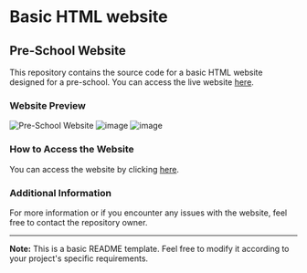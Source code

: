 # Basic HTML website

## Pre-School Website

This repository contains the source code for a basic HTML website designed for a pre-school. You can access the live website [here](https://njabulodark.github.io).

### Website Preview

![Pre-School Website](https://github.com/njabulodark/njabulodark.github.io/assets/84667108/34479f6d-28f4-4b78-9463-cf501f39f482)
![image](https://github.com/njabulodark/njabulodark.github.io/assets/84667108/4f50386a-36da-43d0-9d27-ebaccdc3ad77)
![image](https://github.com/njabulodark/njabulodark.github.io/assets/84667108/22681e74-b7a0-4d0a-9f78-1e4ad10c26a2)



### How to Access the Website

You can access the website by clicking [here](https://njabulodark.github.io).

### Additional Information

For more information or if you encounter any issues with the website, feel free to contact the repository owner.

---

**Note:** This is a basic README template. Feel free to modify it according to your project's specific requirements.
